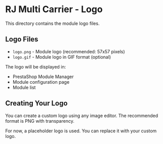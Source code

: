 # RJ Multi Carrier - Logo

This directory contains the module logo files.

## Logo Files

- `logo.png` - Module logo (recommended: 57x57 pixels)
- `logo.gif` - Module logo in GIF format (optional)

The logo will be displayed in:
- PrestaShop Module Manager
- Module configuration page
- Module list

## Creating Your Logo

You can create a custom logo using any image editor. The recommended format is PNG with transparency.

For now, a placeholder logo is used. You can replace it with your custom logo.
